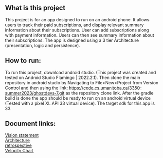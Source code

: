 ## What is this project
This project is for an app designed to run on an android phone. It allows users to track their paid subscriptions, and display relevant summary information about their subscriptions. User can add subscriptions along with payment information. Users can then see summary information about their subscriptions. The app is designed using a 3 tier Architecture (presentation, logic and persistence). 

## How to run:
To run this project, download android studio. (This project was created and tested on Android Studio Flamingo | 2022.2.1). Then clone the main repository in android studio by Navigating to File>New>Project from Version Control  and then using the link: https://code.cs.umanitoba.ca/3350-summer2023/ghostdevs-7.git as the repository clone link. After the gradle build is done the app should be ready to run on an android virtual device (Tested with a pixel XL API 33 virtual device).
The target sdk for this app is 33. 

## Document links:     
[Vision statement](https://code.cs.umanitoba.ca/3350-summer2023/ghostdevs-7/-/blob/develop/docs/VISION.md)  
[Architecture](https://code.cs.umanitoba.ca/3350-summer2023/ghostdevs-7/-/blob/develop/docs/Architecture3.png)  
[retrospective](https://code.cs.umanitoba.ca/3350-summer2023/ghostdevs-7/-/blob/develop/docs/RETROSPECTIVE.md)  
[Velocity Chart](https://code.cs.umanitoba.ca/3350-summer2023/ghostdevs-7/-/blob/develop/docs/ProjectVelocity.png)  
